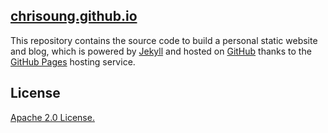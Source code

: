 [chrisoung.github.io]()
---------------------
This repository contains the source code to build a personal static website and blog, which is powered by [Jekyll](https://jekyllrb.com/) and hosted on [GitHub](https://github.com) thanks to the [GitHub Pages](https://pages.github.com) hosting service.

License
-------
[Apache 2.0 License.](https://github.com/chrisoung/chrisoung.github.io/blob/master/License)

